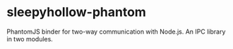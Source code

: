 sleepyhollow-phantom
====================

PhantomJS binder for two-way communication with Node.js. An IPC library in two modules.
